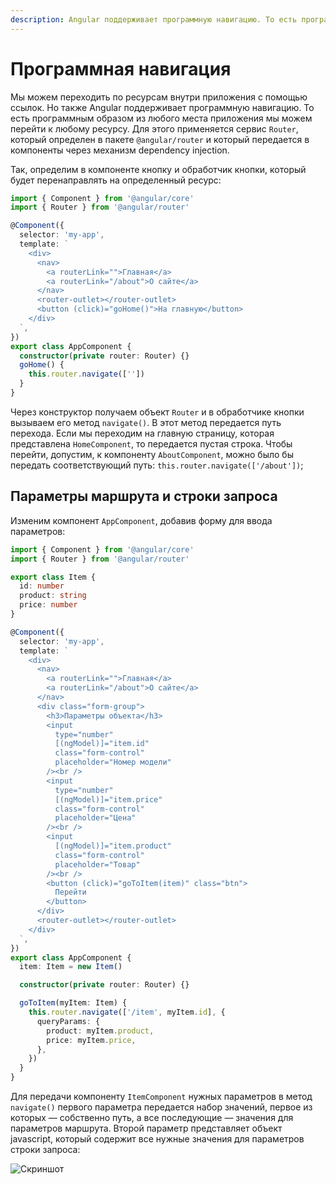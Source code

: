 ```yaml
---
description: Angular поддерживает программную навигацию. То есть программным образом из любого места приложения мы можем перейти к любому ресурсу
---
```


# Программная навигация

Мы можем переходить по ресурсам внутри приложения с помощью ссылок. Но также Angular поддерживает программную навигацию. То есть программным образом из любого места приложения мы можем перейти к любому ресурсу. Для этого применяется сервис `Router`, который определен в пакете `@angular/router` и который передается в компоненты через механизм dependency injection.

Так, определим в компоненте кнопку и обработчик кнопки, который будет перенаправлять на определенный ресурс:

```typescript
import { Component } from '@angular/core'
import { Router } from '@angular/router'

@Component({
  selector: 'my-app',
  template: `
    <div>
      <nav>
        <a routerLink="">Главная</a>
        <a routerLink="/about">О сайте</a>
      </nav>
      <router-outlet></router-outlet>
      <button (click)="goHome()">На главную</button>
    </div>
  `,
})
export class AppComponent {
  constructor(private router: Router) {}
  goHome() {
    this.router.navigate([''])
  }
}
```

Через конструктор получаем объект `Router` и в обработчике кнопки вызываем его метод `navigate()`. В этот метод передается путь перехода. Если мы переходим на главную страницу, которая представлена `HomeComponent`, то передается пустая строка. Чтобы перейти, допустим, к компоненту `AboutComponent`, можно было бы передать соответствующий путь: `this.router.navigate(['/about'])`;

## Параметры маршрута и строки запроса

Изменим компонент `AppComponent`, добавив форму для ввода параметров:

```typescript
import { Component } from '@angular/core'
import { Router } from '@angular/router'

export class Item {
  id: number
  product: string
  price: number
}

@Component({
  selector: 'my-app',
  template: `
    <div>
      <nav>
        <a routerLink="">Главная</a>
        <a routerLink="/about">О сайте</a>
      </nav>
      <div class="form-group">
        <h3>Параметры объекта</h3>
        <input
          type="number"
          [(ngModel)]="item.id"
          class="form-control"
          placeholder="Номер модели"
        /><br />
        <input
          type="number"
          [(ngModel)]="item.price"
          class="form-control"
          placeholder="Цена"
        /><br />
        <input
          [(ngModel)]="item.product"
          class="form-control"
          placeholder="Товар"
        /><br />
        <button (click)="goToItem(item)" class="btn">
          Перейти
        </button>
      </div>
      <router-outlet></router-outlet>
    </div>
  `,
})
export class AppComponent {
  item: Item = new Item()

  constructor(private router: Router) {}

  goToItem(myItem: Item) {
    this.router.navigate(['/item', myItem.id], {
      queryParams: {
        product: myItem.product,
        price: myItem.price,
      },
    })
  }
}
```

Для передачи компоненту `ItemComponent` нужных параметров в метод `navigate()` первого параметра передается набор значений, первое из которых — собственно путь, а все последующие — значения для параметров маршрута. Второй параметр представляет объект javascript, который содержит все нужные значения для параметров строки запроса:

![Скриншот](nav-1.png)
